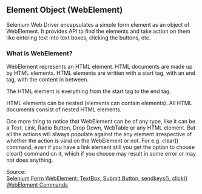## Element Object (WebElement)

Selenium Web Driver encapsulates a simple form element as an object of WebElement. It provides API to find the elements and take action on them like entering text into text boxes, clicking the buttons, etc.<br/>

### What is WebElement?<br/>

WebElement represents an HTML element. HTML documents are made up by HTML elements. HTML elements are written with a start tag, with an end tag, with the content in between.<br/>

The HTML element is everything from the start tag to the end tag.<br/>

HTML elements can be nested (elements can contain elements). All HTML documents consist of nested HTML elements.<br/>

One more thing to notice that WebElement can be of any type, like it can be a Text, Link, Radio Button, Drop Down, WebTable or any HTML element. But all the actions will always populate against the any element irrespective of whether the action is valid on the WebElement or not. For e.g. clear() command, even if you have a link element still you get the option to choose clear() command on it, which if you choose may result in some error or may not does anything.<br/>

Source:<br/>
[Selenium Form WebElement: TextBox, Submit Button, sendkeys(), click()](https://www.guru99.com/accessing-forms-in-webdriver.html)<br/>
[WebElement Commands](https://www.toolsqa.com/selenium-webdriver/webelement-commands/)<br/>